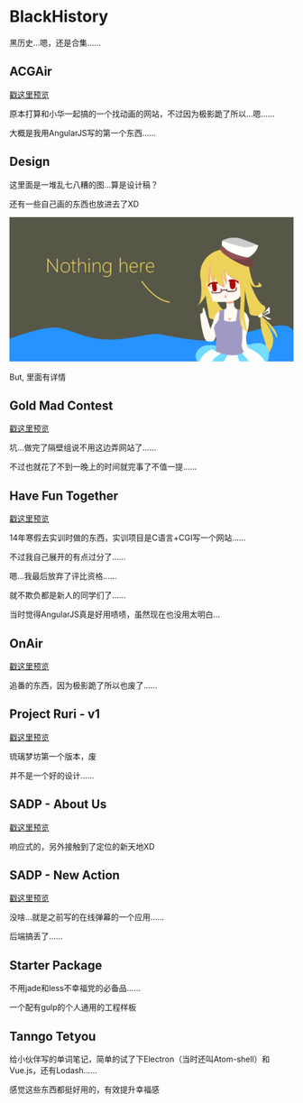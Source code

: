 # BlackHistory
黑历史…嗯，还是合集……

## ACGAir
[戳这里预览](https://hitomi.github.io/BlackHistory/ACGAir/index.html)

原本打算和小华一起搞的一个找动画的网站，不过因为极影跪了所以…嗯……

大概是我用AngularJS写的第一个东西……

## Design
这里面是一堆乱七八糟的图…算是设计稿？

还有一些自己画的东西也放进去了XD

![NothingHere](Design/画画画/NothingHere.png)

But, 里面有详情

## Gold Mad Contest
[戳这里预览](https://hitomi.github.io/BlackHistory/Gold%20dMad%20dContest/index.html)

坑…做完了隔壁组说不用这边弄网站了……

不过也就花了不到一晚上的时间就完事了不值一提……

## Have Fun Together
[戳这里预览](https://hitomi.github.io/BlackHistory/Have%20dFun%20dTogether/index.html)

14年寒假去实训时做的东西，实训项目是C语言+CGI写一个网站……

不过我自己展开的有点过分了……

嗯…我最后放弃了评比资格……

就不欺负都是新人的同学们了……

当时觉得AngularJS真是好用啧啧，虽然现在也没用太明白…

## OnAir
[戳这里预览](https://hitomi.github.io/BlackHistory/OnAir/index.html)

追番的东西，因为极影跪了所以也废了……

## Project Ruri - v1
[戳这里预览](https://hitomi.github.io/BlackHistory/Project%20dRuri%20d-%20dv1/index.html)

琉璃梦坊第一个版本，废

并不是一个好的设计……

## SADP - About Us
[戳这里预览](https://hitomi.github.io/BlackHistory/SADP%20d-%20dAboutUs/index.html)

响应式的，另外接触到了定位的新天地XD

## SADP - New Action
[戳这里预览](https://hitomi.github.io/BlackHistory/SADP%20d-%20dNew%20dAction/index.html)

没啥…就是之前写的在线弹幕的一个应用……

后端搞丢了……

## Starter Package
不用jade和less不幸福党的必备品……

一个配有gulp的个人通用的工程样板

## Tanngo Tetyou
给小伙伴写的单词笔记，简单的试了下Electron（当时还叫Atom-shell）和Vue.js，还有Lodash……

感觉这些东西都挺好用的，有效提升幸福感
